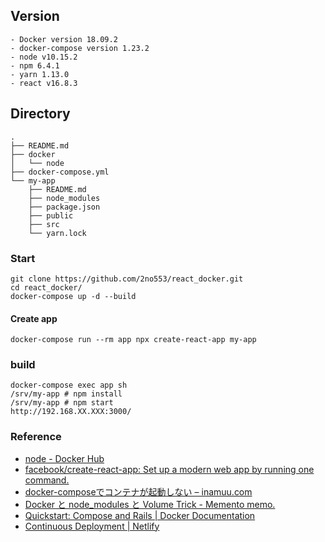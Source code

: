 ## Version
```
- Docker version 18.09.2
- docker-compose version 1.23.2
- node v10.15.2
- npm 6.4.1
- yarn 1.13.0
- react v16.8.3
```

## Directory
```
.
├── README.md
├── docker
│   └── node
├── docker-compose.yml
└── my-app
    ├── README.md
    ├── node_modules
    ├── package.json
    ├── public
    ├── src
    └── yarn.lock
```

### Start
```
git clone https://github.com/2no553/react_docker.git
cd react_docker/
docker-compose up -d --build
```

#### Create app
```
docker-compose run --rm app npx create-react-app my-app
```

### build
```
docker-compose exec app sh
/srv/my-app # npm install
/srv/my-app # npm start
http://192.168.XX.XXX:3000/
```

### Reference
- [node \- Docker Hub](https://hub.docker.com/_/node/)
- [facebook/create\-react\-app: Set up a modern web app by running one command\.](https://github.com/facebook/create-react-app)
- [docker\-composeでコンテナが起動しない – inamuu\.com](https://inamuu.com/docker-compose%E3%81%A7%E3%82%B3%E3%83%B3%E3%83%86%E3%83%8A%E3%81%8C%E8%B5%B7%E5%8B%95%E3%81%97%E3%81%AA%E3%81%84/)
- [Docker と node\_modules と Volume Trick \- Memento memo\.](https://shotat.hateblo.jp/entry/2016/12/01/221631)
- [Quickstart: Compose and Rails \| Docker Documentation](https://docs.docker.com/compose/rails/)
- [Continuous Deployment \| Netlify](https://www.netlify.com/docs/continuous-deployment/#build-settings)
